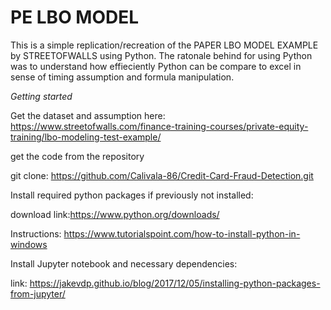 # PE LBO MODEL

This is a simple replication/recreation of the PAPER LBO MODEL EXAMPLE by STREETOFWALLS using Python. The ratonale behind for using Python was to understand how effieciently Python can be compare to excel in sense of timing assumption and formula manipulation. 

*Getting started*

Get the dataset and assumption here: https://www.streetofwalls.com/finance-training-courses/private-equity-training/lbo-modeling-test-example/

get the code from the repository

git clone: https://github.com/Calivala-86/Credit-Card-Fraud-Detection.git

Install required python packages if previously not installed:

download link:https://www.python.org/downloads/

Instructions: https://www.tutorialspoint.com/how-to-install-python-in-windows

Install Jupyter notebook and necessary dependencies:

link: https://jakevdp.github.io/blog/2017/12/05/installing-python-packages-from-jupyter/



